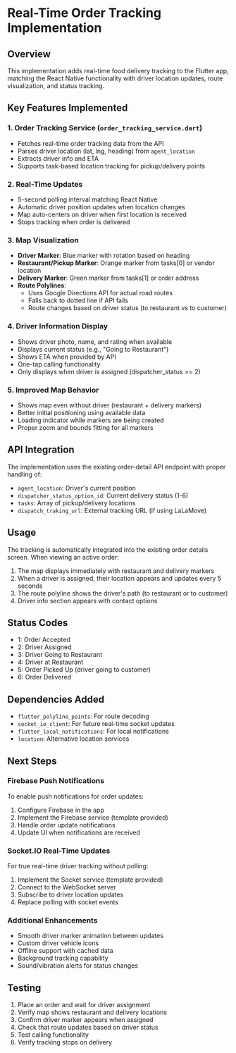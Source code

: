 # Real-Time Order Tracking Implementation

## Overview
This implementation adds real-time food delivery tracking to the Flutter app, matching the React Native functionality with driver location updates, route visualization, and status tracking.

## Key Features Implemented

### 1. Order Tracking Service (`order_tracking_service.dart`)
- Fetches real-time order tracking data from the API
- Parses driver location (lat, lng, heading) from `agent_location`
- Extracts driver info and ETA
- Supports task-based location tracking for pickup/delivery points

### 2. Real-Time Updates
- 5-second polling interval matching React Native
- Automatic driver position updates when location changes
- Map auto-centers on driver when first location is received
- Stops tracking when order is delivered

### 3. Map Visualization
- **Driver Marker**: Blue marker with rotation based on heading
- **Restaurant/Pickup Marker**: Orange marker from tasks[0] or vendor location
- **Delivery Marker**: Green marker from tasks[1] or order address
- **Route Polylines**: 
  - Uses Google Directions API for actual road routes
  - Falls back to dotted line if API fails
  - Route changes based on driver status (to restaurant vs to customer)

### 4. Driver Information Display
- Shows driver photo, name, and rating when available
- Displays current status (e.g., "Going to Restaurant")
- Shows ETA when provided by API
- One-tap calling functionality
- Only displays when driver is assigned (dispatcher_status >= 2)

### 5. Improved Map Behavior
- Shows map even without driver (restaurant + delivery markers)
- Better initial positioning using available data
- Loading indicator while markers are being created
- Proper zoom and bounds fitting for all markers

## API Integration

The implementation uses the existing order-detail API endpoint with proper handling of:
- `agent_location`: Driver's current position
- `dispatcher_status_option_id`: Current delivery status (1-6)
- `tasks`: Array of pickup/delivery locations
- `dispatch_traking_url`: External tracking URL (if using LaLaMove)

## Usage

The tracking is automatically integrated into the existing order details screen. When viewing an active order:

1. The map displays immediately with restaurant and delivery markers
2. When a driver is assigned, their location appears and updates every 5 seconds
3. The route polyline shows the driver's path (to restaurant or to customer)
4. Driver info section appears with contact options

## Status Codes
- 1: Order Accepted
- 2: Driver Assigned
- 3: Driver Going to Restaurant  
- 4: Driver at Restaurant
- 5: Order Picked Up (driver going to customer)
- 6: Order Delivered

## Dependencies Added
- `flutter_polyline_points`: For route decoding
- `socket_io_client`: For future real-time socket updates
- `flutter_local_notifications`: For local notifications
- `location`: Alternative location services

## Next Steps

### Firebase Push Notifications
To enable push notifications for order updates:
1. Configure Firebase in the app
2. Implement the Firebase service (template provided)
3. Handle order update notifications
4. Update UI when notifications are received

### Socket.IO Real-Time Updates
For true real-time driver tracking without polling:
1. Implement the Socket service (template provided)
2. Connect to the WebSocket server
3. Subscribe to driver location updates
4. Replace polling with socket events

### Additional Enhancements
- Smooth driver marker animation between updates
- Custom driver vehicle icons
- Offline support with cached data
- Background tracking capability
- Sound/vibration alerts for status changes

## Testing
1. Place an order and wait for driver assignment
2. Verify map shows restaurant and delivery locations
3. Confirm driver marker appears when assigned
4. Check that route updates based on driver status
5. Test calling functionality
6. Verify tracking stops on delivery